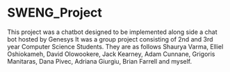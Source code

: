 # SWENG_Project
This project was a chatbot designed to be implemented along side a chat bot hosted by Genesys
It was a group project consisting of 2nd and 3rd year Computer Science Students. They are as follows
Shaurya Varma, Elliel Oshiokameh, David Olowookere, Jack Kearney, Adam Cunnane, Grigoris Manitaras, Dana Pivec, Adriana Giurgiu, Brian Farrell and myself. 
